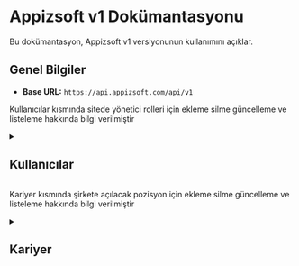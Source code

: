 # Appizsoft v1 Dokümantasyonu

Bu dokümantasyon, Appizsoft v1 versiyonunun kullanımını açıklar.

## Genel Bilgiler

- **Base URL:** `https://api.appizsoft.com/api/v1`

Kullanıcılar kısmında sitede yönetici rolleri için ekleme silme güncelleme ve listeleme hakkında bilgi verilmiştir

  <details>
  <summary><h2>Kullanıcılar</h2></summary>
  
  </details>

Kariyer kısmında şirkete açılacak pozisyon için ekleme silme güncelleme ve listeleme hakkında bilgi verilmiştir

<details>
  <summary><h2>Kariyer</h2></summary>
  
Kariyerlerle ilgili işlemler. Bu işlemler JWT yetkilendirmesi gerektirir.

### Tüm Kariyerleri Getir

Tüm kariyerleri almak için kullanılır.

#### İstek

- **Yol:** `/careers`
- **Metod:** GET
- **Parametreler:** Yok
- **Headers:** `Authorization: Bearer {YOUR_JWT_TOKEN}`

| Parametre        | Tür     | Zorunluluk | Açıklama                     | Örnek                               |
| ---------------- | ------- | ---------- | ---------------------------- | ----------------------------------- |
| `id`             | int     | Zorunlu    | Kariyer id                   | unique id, sistem belirler bunu     |
| `type`           | string  | Zorunlu    | Kariyer tipi                 | Technology,Design,Shared Services   |
| `title`          | string  | Zorunlu    | Kariyer başlığı              | Kariyer için Başlık                 |
| `pageLoc`        | string  | Zorunlu    | Sayfa konumu                 | kariyer içn dinamik sayfa adı       |
| `description`    | string  | Zorunlu    | Açıklama                     | açılan pozisyon için açıklama       |
| `requirements`   | array   | Zorunlu    | Gereksinimler listesi        | dizi olarak gereksinimleri belirtin |
| `location`       | string  | Zorunlu    | Konum bilgisi                | "Ankara, Türkiye" veya "Uzaktan"    |
| `employmentType` | string  | Zorunlu    | İstihdam tipi                | tam zamanlı yarı zamanlı gibi       |
| `isOpen`         | boolean | Zorunlu    | Kariyer durumu (açık/kapalı) | true,false                          |

#### Yanıt

```json
[
  {
    "id": "asd1132",
    "type": "Technology",
    "title": "Frontend Developer",
    "pageLoc": "frontend-developer",
    "description": "Özgün fikirlerle frontend geliştirme ekibimize katılın ve kullanıcı deneyimlerini şekillendirin. Uzaktan çalışma imkanı.",
    "requirements": [
      "En az 2 yıl frontend geliştirme deneyimi",
      "HTML, CSS ve JavaScript konularında uzmanlık",
      "Modern UI/UX tasarım prensiplerini uygulama yeteneği",
      "En az bir frontend framework'üne hakimiyet"
    ],
    "location": "Uzaktan",
    "employmentType": "Tam Zamanlı"
  }
]
```

### Yeni Kariyer Ekle

Yeni bir kariyer eklemek için kullanılır.

- **Yol:** `/careers`
- **Metod:** POST

- **Parametreler:**

| Parametre        | Tür     | Zorunluluk | Açıklama                     | Örnek                               |
| ---------------- | ------- | ---------- | ---------------------------- | ----------------------------------- |
| `type`           | string  | Zorunlu    | Kariyer tipi                 | Technology,Design,Shared Services   |
| `title`          | string  | Zorunlu    | Kariyer başlığı              | Kariyer için Başlık                 |
| `pageLoc`        | string  | Zorunlu    | Sayfa konumu                 | kariyer içn dinamik sayfa adı       |
| `description`    | string  | Zorunlu    | Açıklama                     | açılan pozisyon için açıklama       |
| `requirements`   | array   | Zorunlu    | Gereksinimler listesi        | dizi olarak gereksinimleri belirtin |
| `location`       | string  | Zorunlu    | Konum bilgisi                | "Ankara, Türkiye" veya "Uzaktan"    |
| `employmentType` | string  | Zorunlu    | İstihdam tipi                | tam zamanlı yarı zamanlı gibi       |
| `isOpen`         | boolean | Zorunlu    | Kariyer durumu (açık/kapalı) | true,false                          |

- **Headers:** `Authorization: Bearer {YOUR_JWT_TOKEN}`

#### İstek

```http
POST /api/v1/careers
Content-Type: application/json
Authorization: Bearer {YOUR_JWT_TOKEN}

{
  "type": "Technology",
  "title": "Frontend Developer",
  "pageLoc": "frontend-developer",
  "description": "Hızla büyüyen ekibimize katılmak için yetenekli bir frontend geliştirici arıyoruz.\nİstanbul, Türkiye konumunda.",
  "requirements": [
    "En az 2 yıl frontend geliştirme deneyimi",
    "Web teknolojilerine hakimiyet",
    "React veya Angular gibi frameworklerde tecrübe",
    "Kreatif tasarım yeteneği tercih sebebi"
  ],
  "location": "İstanbul, Türkiye",
  "employmentType": "Tam Zamanlı",
    "isOpen": true
}
```

#### Yanıt

```
{
  "message": "Yeni kariyer başarıyla eklendi."
}
```

## Kariyer Güncelle

Bir kariyer verisini güncellemek için kullanılır.

- **Yol:** `/careers/:pageLoc`
- **Metod:** PUT

- **Parametreler:** `Authorization: Bearer {YOUR_JWT_TOKEN}`

| Parametre | Tür | Zorunluluk | Açıklama                                |
| --------- | --- | ---------- | --------------------------------------- |
| `id     ` | int | Zorunlu    | Güncellenecek kariyerin benzersiz id'si |

- **Headers:** `Authorization: Bearer {YOUR_JWT_TOKEN}`

- **İstek:**

```http
PUT /api/v1/careers/{career-id}
Content-Type: application/json
Authorization: Bearer {YOUR_JWT_TOKEN}

{
  "type": "Technology",
  "title": "Yazılım Geliştirme Uzmanı",
  "pageLoc": "{career-id}",
  "description": "Yazılım geliştirme uzmanı pozisyonu için deneyimli adaylar arıyoruz.",
  "requirements": [
    "En az 5 yıl deneyim",
    "İleri seviye programlama bilgisi",
    "Proje yönetimi yeteneği"
  ],
  "location": "İstanbul, Türkiye",
  "employmentType": "Tam Zamanlı",
    "isOpen": true
}
```

#### Yanıt

```
{
"message": "Kariyer başarıyla güncellendi."
}

```

## Kariyer Sil

Bir kariyer verisini güncellemek için kullanılır.

- **Yol:** `/careers/:pageLoc`
- **Metod:** DELETE

- **Parametreler:** `Authorization: Bearer {YOUR_JWT_TOKEN}`

| Parametre | Tür | Zorunluluk | Açıklama                            |
| --------- | --- | ---------- | ----------------------------------- |
| `id     ` | int | Zorunlu    | Silinecek kariyerin benzersiz id'si |

- **Headers:** `Authorization: Bearer {YOUR_JWT_TOKEN}`

- **İstek:**

```http
DELETE  /api/v1/careers/{career-id}
Content-Type: application/json
Authorization: Bearer {YOUR_JWT_TOKEN}

```

#### Yanıt

```
{
"message": "Kariyer başarıyla silindi."
}

```

</details>
